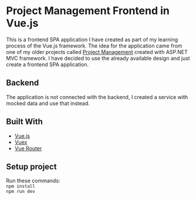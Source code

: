 # Project Management Frontend in Vue.js

This is a frontend SPA application I have created as part of my learning process of the Vue.js framework. The idea for the application came from one of my older projects called [Project Management](https://github.com/krunoslavsterle/Project-Management) created with ASP.NET MVC framework. I have decided to use the already available design and just create a frontend SPA application.

## Backend
The application is not connected with the backend, I created a service with mocked data and use that instead. 

## Built With
* [Vue.js](https://vuejs.org/)
* [Vuex](https://github.com/vuejs/vuex)
* [Vue Router](https://github.com/vuejs/vue-router)

## Setup project
Run these commands:  
`npm install`  
`npm run dev`  
